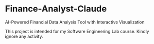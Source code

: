 # Finance-Analyst-Claude
AI-Powered Financial Data Analysis Tool with Interactive Visualization

This project is intended for my Software Engineering Lab course. Kindly ignore any activity.
